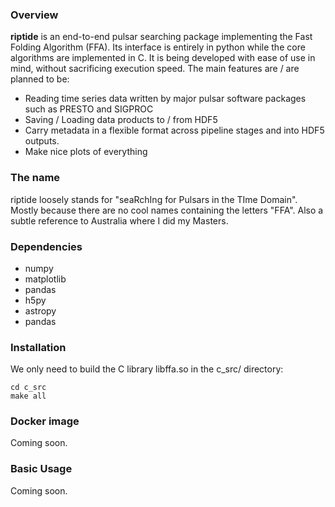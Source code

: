 ### Overview

__riptide__ is an end-to-end pulsar searching package implementing the Fast Folding Algorithm (FFA). Its interface is entirely in python while the core algorithms are implemented in C. It is being developed with ease of use in mind, without sacrificing execution speed. The main features are / are planned to be:

- Reading time series data written by major pulsar software packages such as PRESTO and SIGPROC
- Saving / Loading data products to / from HDF5
- Carry metadata in a flexible format across pipeline stages and into HDF5 outputs.
- Make nice plots of everything

### The name

riptide loosely stands for "seaRchIng for Pulsars in the TIme Domain". Mostly because there are no cool names containing the letters "FFA". Also a subtle reference to Australia where I did my Masters.

### Dependencies

* numpy
* matplotlib
* pandas
* h5py
* astropy
* pandas

### Installation

We only need to build the C library libffa.so in the c_src/ directory:

```shell
cd c_src
make all
```

### Docker image

Coming soon.

### Basic Usage

Coming soon.
